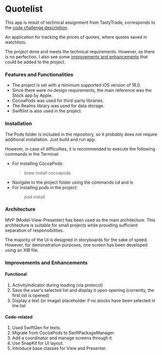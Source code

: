 # Quotelist

This app is result of technical assignment from TastyTrade, corresponds to the [code challenge description](2023-MobileEngineerCodeChallenge.pdf).

An application for tracking the prices of quotes, where quotes saved in watchlists.

The project done and meets the technical requirements. However, as there is no perfection, I also see some [improvements and enhancements](#improvements-and-enhancements) that could be added to the project.

### Features and Functionalities

- The project is set with a minimum supported iOS version of 16.0.
- Since there were no design requirements, the main reference was the Stock app by Apple.
- CocoaPods was used for third-party libraries.
- The Realms library was used for data storage.
- Swiftlint is also used in the project.

### Installation

The Pods folder is included in the repository, so it probably does not require additional installation. Just build and run app.

However, in case of difficulties, it is recommended to execute the following commands in the Terminal:
- For installing CocoaPods:
  > brew install cocoapods
- Navigate to the project folder using the commands cd and ls
- For installing pods in the project:
  > pod install

### Architecture

MVP (Model-View-Presenter) has been used as the main architecture.
This architecture is suitable for small projects while providing sufficient separation of responsibilities.

The majority of the UI is designed in storyboards for the sake of speed.
However, for demonstration purposes, one screen has been developed using an XIB file.

### Improvements and Enhancements

#### Functional

1. ActivityIndicator during loading (via protocol)
2. Save the user's selected list and display it upon opening (currently, the first list is opened)
3. Display a text (or image) placeholder if no stocks have been selected in the list

#### Code-related

1. Used SwiftGen for texts.
2. Migrate from CocoaPods to SwiftPackageManager.
3. Add a coordinator and manage screens through it.
4. Use SnapKit for UI layout.
5. Introduce base classes for View and Presenter.
